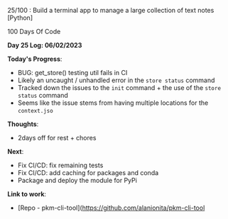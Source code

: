25/100 : Build a terminal app to manage a large collection of text notes [Python]

100 Days Of Code

**Day 25 Log: 06/02/2023**

**Today's Progress**:

- BUG: get_store() testing util fails in CI
- Likely an uncaught / unhandled error in the `store status` command
- Tracked down the issues to the `init` command + the use of the `store status` command
- Seems like the issue stems from having multiple locations for the `context.jso`

**Thoughts**:
- 2days off for rest + chores

**Next**: 
- Fix CI/CD: fix remaining tests
- Fix CI/CD: add caching for packages and conda
- Package and deploy the module for PyPi

**Link to work**: 
- [Repo - pkm-cli-tool](https://github.com/alanionita/pkm-cli-tool